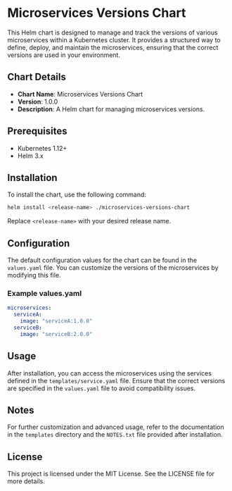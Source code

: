 # Microservices Versions Chart

This Helm chart is designed to manage and track the versions of various microservices within a Kubernetes cluster. It provides a structured way to define, deploy, and maintain the microservices, ensuring that the correct versions are used in your environment.

## Chart Details

- **Chart Name**: Microservices Versions Chart
- **Version**: 1.0.0
- **Description**: A Helm chart for managing microservices versions.

## Prerequisites

- Kubernetes 1.12+
- Helm 3.x

## Installation

To install the chart, use the following command:

```bash
helm install <release-name> ./microservices-versions-chart
```

Replace `<release-name>` with your desired release name.

## Configuration

The default configuration values for the chart can be found in the `values.yaml` file. You can customize the versions of the microservices by modifying this file.

### Example values.yaml

```yaml
microservices:
  serviceA:
    image: "serviceA:1.0.0"
  serviceB:
    image: "serviceB:2.0.0"
```

## Usage

After installation, you can access the microservices using the services defined in the `templates/service.yaml` file. Ensure that the correct versions are specified in the `values.yaml` file to avoid compatibility issues.

## Notes

For further customization and advanced usage, refer to the documentation in the `templates` directory and the `NOTES.txt` file provided after installation.

## License

This project is licensed under the MIT License. See the LICENSE file for more details.